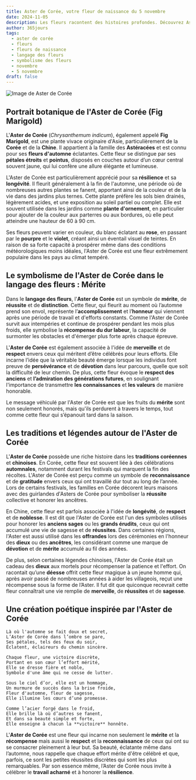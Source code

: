 ```yaml
---
title: Aster de Corée, votre fleur de naissance du 5 novembre
date: 2024-11-05
description: Les fleurs racontent des histoires profondes. Découvrez Aster de Corée, votre fleur de naissance du 5 novembre, ses symboles et récits fascinants. Plongez dans sa signification et son langage unique dans l'art floral.
author: 365jours
tags:
  - aster de corée
  - fleurs
  - fleurs de naissance
  - langage des fleurs
  - symbolisme des fleurs
  - novembre
  - 5 novembre
draft: false
---
```



![Image de Aster de Corée](https://cdn.pixabay.com/photo/2017/11/14/00/28/wormwood-some-competition-2947198_1280.jpg#center)


## Portrait botanique de l'Aster de Corée (Fig Marigold)

L'**Aster de Corée** (_Chrysanthemum indicum_), également appelé **Fig Marigold**, est une plante vivace originaire d'Asie, particulièrement de la **Corée** et de la **Chine**. Il appartient à la famille des **Astéracées** et est connu pour ses **fleurs d'automne** éclatantes. Cette fleur se distingue par ses **pétales étroits** et **pointus**, disposés en couches autour d’un cœur central souvent jaune, qui lui confère une allure élégante et lumineuse.

L'Aster de Corée est particulièrement apprécié pour sa **résilience** et sa **longévité**. Il fleurit généralement à la fin de l'automne, une période où de nombreuses autres plantes se fanent, apportant ainsi de la couleur et de la vie dans des jardins plus ternes. Cette plante préfère les sols bien drainés, légèrement acides, et une exposition au soleil partiel ou complet. Elle est souvent utilisée dans les jardins comme **plante d'ornement**, en particulier pour ajouter de la couleur aux parterres ou aux bordures, où elle peut atteindre une hauteur de 60 à 90 cm.

Ses fleurs peuvent varier en couleur, du blanc éclatant au **rose**, en passant par le **pourpre** et le **violet**, créant ainsi un éventail visuel de teintes. En raison de sa forte capacité à prospérer même dans des conditions météorologiques moins idéales, l'Aster de Corée est une fleur extrêmement populaire dans les pays au climat tempéré.

## Le symbolisme de l'Aster de Corée dans le langage des fleurs : Mérite

Dans le **langage des fleurs**, l'**Aster de Corée** est un symbole de **mérite**, de **réussite** et de **distinction**. Cette fleur, qui fleurit au moment où l’automne prend son envol, représente l’**accomplissement** et l’**honneur** qui viennent après une période de travail et d'efforts constants. Comme l'Aster de Corée survit aux intempéries et continue de prospérer pendant les mois plus froids, elle symbolise la **récompense du dur labeur**, la capacité de surmonter les obstacles et d'émerger plus forte après chaque épreuve.

L'**Aster de Corée** est également associée à l'idée de **merveille** et de **respect** envers ceux qui méritent d’être célébrés pour leurs efforts. Elle incarne l’idée que la véritable beauté émerge lorsque les individus font preuve de **persévérance** et de **dévotion** dans leur parcours, quelle que soit la difficulté de leur chemin. De plus, cette fleur évoque le **respect des anciens** et **l’admiration des générations futures**, en soulignant l'importance de transmettre **les connaissances** et **les valeurs** de manière honorable.

Le message véhiculé par l'Aster de Corée est que les fruits du **mérite** sont non seulement honorés, mais qu'ils perdurent à travers le temps, tout comme cette fleur qui s’épanouit tard dans la saison.

## Les traditions et légendes autour de l'Aster de Corée

L'**Aster de Corée** possède une riche histoire dans les **traditions coréennes** et **chinoises**. En Corée, cette fleur est souvent liée à des célébrations **automnales**, notamment durant les festivals qui marquent la fin des récoltes. L'Aster de Corée est perçu comme un symbole de **reconnaissance** et de **gratitude** envers ceux qui ont travaillé dur tout au long de l’année. Lors de certains festivals, les familles en Corée décorent leurs maisons avec des guirlandes d'Asters de Corée pour symboliser la **réussite** collective et honorer les ancêtres.

En Chine, cette fleur est parfois associée à l'idée de **longévité**, de **respect** et de **noblesse**. Il est dit que l'Aster de Corée est l'un des symboles utilisés pour honorer les **anciens sages** ou les **grands érudits**, ceux qui ont accumulé une vie de sagesse et de **réussites**. Dans certaines régions, l'Aster est aussi utilisé dans les **offrandes** lors des cérémonies en l'honneur des **dieux** ou des **ancêtres**, les considérant comme une marque de **dévotion** et de **mérite** accumulé au fil des années.

De plus, selon certaines légendes chinoises, l'Aster de Corée était un cadeau des **dieux** aux mortels pour récompenser la patience et l'effort. On racontait qu’une **déesse** offrit cette fleur magique à un jeune homme qui, après avoir passé de nombreuses années à aider les villageois, reçut une récompense sous la forme de l’Aster. Il fut dit que quiconque recevrait cette fleur connaîtrait une vie remplie de **merveille**, de **réussites** et de **sagesse**.

## Une création poétique inspirée par l'Aster de Corée

```
Là où l'automne se fait doux et secret,
L’Aster de Corée dans l’ombre se pare,
Ses pétales, tels des feux du soir,
Éclatent, éclaireurs du chemin sincère.

Chaque fleur, une victoire discrète,
Portant en son cœur l’effort mérité,
Elle se dresse fière et noble,
Symbole d'une âme qui ne cesse de lutter.

Sous le ciel d’or, elle est un hommage,
Un murmure de succès dans la brise froide,
Fleur d'automne, fleur de sagesse,
Elle illumine les cœurs d’une promesse.

Comme l’acier forgé dans le froid,
Elle brille là où d’autres se fanent,
Et dans sa beauté simple et forte,
Elle enseigne à chacun la **victoire** honnête.
```

L'**Aster de Corée** est une fleur qui incarne non seulement le **mérite** et la **récompense** mais aussi le **respect** et la **reconnaissance** de ceux qui ont su se consacrer pleinement à leur but. Sa beauté, éclatante même dans l’automne, nous rappelle que chaque effort mérite d'être célébré et que, parfois, ce sont les petites réussites discrètes qui sont les plus remarquables. Par son essence même, l’Aster de Corée nous invite à célébrer le **travail acharné** et à honorer la **résilience**.
